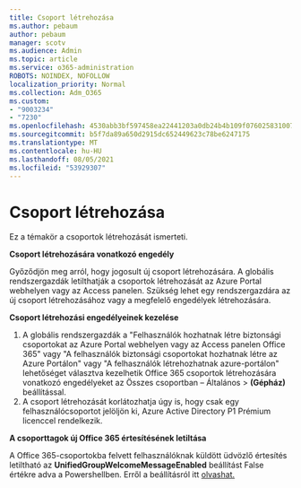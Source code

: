 ```yaml
---
title: Csoport létrehozása
ms.author: pebaum
author: pebaum
manager: scotv
ms.audience: Admin
ms.topic: article
ms.service: o365-administration
ROBOTS: NOINDEX, NOFOLLOW
localization_priority: Normal
ms.collection: Adm_O365
ms.custom:
- "9003234"
- "7230"
ms.openlocfilehash: 4530abb3bf597458ea22441203a0db24b4b109f0760258310072891014c4b454
ms.sourcegitcommit: b5f7da89a650d2915dc652449623c78be6247175
ms.translationtype: MT
ms.contentlocale: hu-HU
ms.lasthandoff: 08/05/2021
ms.locfileid: "53929307"
---
```

# <a name="create-a-group"></a>Csoport létrehozása

Ez a témakör a csoportok létrehozását ismerteti.

**Csoport létrehozására vonatkozó engedély**

Győződjön meg arról, hogy jogosult új csoport létrehozására. A globális rendszergazdák letilthatják a csoportok létrehozását az Azure Portal webhelyen vagy az Access panelen. Szükség lehet egy rendszergazdára az új csoport létrehozásához vagy a megfelelő engedélyek létrehozására.

**Csoport létrehozási engedélyeinek kezelése**

1. A globális rendszergazdák a "Felhasználók hozhatnak létre biztonsági csoportokat az Azure Portal webhelyen vagy az Access panelen Office 365" vagy "A felhasználók biztonsági csoportokat hozhatnak létre az Azure Portálon" vagy "A felhasználók létrehozhatnak azure-portálon" lehetőséget választva kezelhetik Office 365 csoportok létrehozására vonatkozó engedélyeket az Összes csoportban – Általános  >  **(Gépház)** beállítással.
2. A csoport létrehozását korlátozhatja úgy is, hogy csak egy felhasználócsoportot jelöljön ki, Azure Active Directory P1 Prémium licenccel rendelkezik.

**A csoporttagok új Office 365 értesítésének letiltása**

A Office 365-csoportokba felvett felhasználóknak küldött üdvözlő értesítés letiltható az **UnifiedGroupWelcomeMessageEnabled** beállítást False értékre adva a Powershellben. Erről a beállításról itt [olvashat.](https://docs.microsoft.com/powershell/module/exchange/set-unifiedgroup?view=exchange-ps&preserve-view=true)

